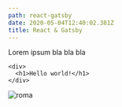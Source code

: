 ```yaml
---
path: react-gatsby
date: 2020-05-04T12:40:02.381Z
title: React & Gatsby
---
```

Lorem ipsum bla bla bla

```ags
<div>
  <h1>Hello world!</h1>
</div>
```

![roma](/assets/roma.png "Roma")